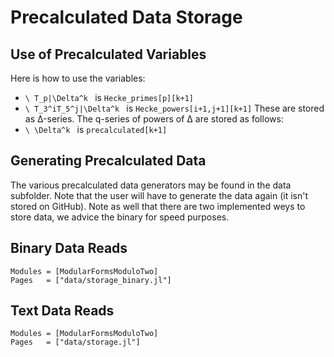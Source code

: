 # Precalculated Data Storage

## Use of Precalculated Variables
Here is how to use the variables:
- ``\ T_p|\Delta^k `` is `Hecke_primes[p][k+1]`
- ``\ T_3^iT_5^j|\Delta^k `` is `Hecke_powers[i+1,j+1][k+1]`
These are stored as Δ-series.
The q-series of powers of Δ are stored as follows:
- ``\ \Delta^k `` is `precalculated[k+1]`

## Generating Precalculated Data
The various precalculated data generators may be found in the data subfolder.
Note that the user will have to generate the data again (it isn't stored on GitHub).
Note as well that there are two implemented weys to store data, we advice the binary for speed purposes.

## Binary Data Reads
```@autodocs
Modules = [ModularFormsModuloTwo]
Pages   = ["data/storage_binary.jl"]
```


## Text Data Reads
```@autodocs
Modules = [ModularFormsModuloTwo]
Pages   = ["data/storage.jl"]
```

